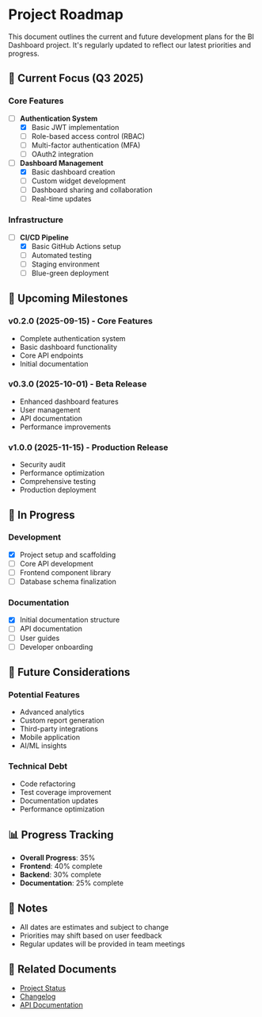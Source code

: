 # Project Roadmap

This document outlines the current and future development plans for the BI Dashboard project. It's regularly updated to reflect our latest priorities and progress.

## 🎯 Current Focus (Q3 2025)

### Core Features
- [ ] **Authentication System**
  - [x] Basic JWT implementation
  - [ ] Role-based access control (RBAC)
  - [ ] Multi-factor authentication (MFA)
  - [ ] OAuth2 integration

- [ ] **Dashboard Management**
  - [x] Basic dashboard creation
  - [ ] Custom widget development
  - [ ] Dashboard sharing and collaboration
  - [ ] Real-time updates

### Infrastructure
- [ ] **CI/CD Pipeline**
  - [x] Basic GitHub Actions setup
  - [ ] Automated testing
  - [ ] Staging environment
  - [ ] Blue-green deployment

## 📅 Upcoming Milestones

### v0.2.0 (2025-09-15) - Core Features
- Complete authentication system
- Basic dashboard functionality
- Core API endpoints
- Initial documentation

### v0.3.0 (2025-10-01) - Beta Release
- Enhanced dashboard features
- User management
- API documentation
- Performance improvements

### v1.0.0 (2025-11-15) - Production Release
- Security audit
- Performance optimization
- Comprehensive testing
- Production deployment

## 🔄 In Progress

### Development
- [x] Project setup and scaffolding
- [ ] Core API development
- [ ] Frontend component library
- [ ] Database schema finalization

### Documentation
- [x] Initial documentation structure
- [ ] API documentation
- [ ] User guides
- [ ] Developer onboarding

## 🔮 Future Considerations

### Potential Features
- Advanced analytics
- Custom report generation
- Third-party integrations
- Mobile application
- AI/ML insights

### Technical Debt
- Code refactoring
- Test coverage improvement
- Documentation updates
- Performance optimization

## 📊 Progress Tracking

- **Overall Progress**: 35%
- **Frontend**: 40% complete
- **Backend**: 30% complete
- **Documentation**: 25% complete

## 📝 Notes
- All dates are estimates and subject to change
- Priorities may shift based on user feedback
- Regular updates will be provided in team meetings

## 🔗 Related Documents
- [Project Status](../PROJECT_STATUS.md)
- [Changelog](../CHANGELOG.md)
- [API Documentation](./API_REFERENCE.md)
